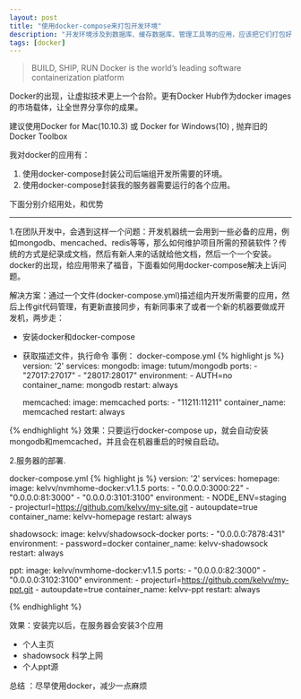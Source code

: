 ```yaml
---
layout: post
title: "使用docker-compose来打包开发环境"
description: "开发环境涉及到数据库、缓存数据库、管理工具等的应用，应该把它们打包好，一键安装，自带重启"
tags: [docker]
---
```


> BUILD, SHIP, RUN
Docker is the world’s leading software containerization platform

Docker的出现，让虚拟技术更上一个台阶。更有Docker Hub作为docker images的市场载体，让全世界分享你的成果。

建议使用Docker for Mac(10.10.3) 或 Docker for Windows(10)  , 抛弃旧的Docker Toolbox

我对docker的应用有：
1. 使用docker-compose封装公司后端组开发所需要的环境。
2. 使用docker-compose封装我的服务器需要运行的各个应用。

下面分别介绍用处，和优势

___
1.在团队开发中，会遇到这样一个问题：开发机器统一会用到一些必备的应用，例如mongodb、mencached、redis等等，那么如何维护项目所需的预装软件？传统的方式是纪录成文档，然后有新人来的话就给他文档，然后一个一个安装。docker的出现，给应用带来了福音，下面看如何用docker-compose解决上诉问题。

 解决方案：通过一个文件(docker-compose.yml)描述组内开发所需要的应用，然后上传git代码管理，有更新直接同步，有新同事来了或者一个新的机器要做成开发机，两步走：
* 安装docker和docker-compose   
* 获取描述文件，执行命令
事例：
 docker-compose.yml
{% highlight js %}
 version: '2'
 services:
  mongodb:
    image: tutum/mongodb
    ports:
      - "27017:27017"
      - "28017:28017"
    environment:
      - AUTH=no
    container_name: mongodb
    restart: always

  memcached:
    image: memcached
    ports:
      - "11211:11211"
    container_name: memcached
    restart: always

{% endhighlight %}
效果：只要运行docker-compose up，就会自动安装mongodb和memcached，并且会在机器重启的时候自启动。


2.服务器的部署.

docker-compose.yml
{% highlight js %}
version: '2'
services:
  homepage:
    image: kelvv/nvmhome-docker:v1.1.5
    ports:
      - "0.0.0.0:3000:22"
      - "0.0.0.0:81:3000"
      - "0.0.0.0:3101:3100"
    environment:
      - NODE_ENV=staging
      - projecturl=https://github.com/kelvv/my-site.git
      - autoupdate=true
    container_name: kelvv-homepage
    restart: always

  shadowsock:
    image: kelvv/shadowsock-docker
    ports:
      - "0.0.0.0:7878:431"
    environment:
      - password=docker
    container_name: kelvv-shadowsock
    restart: always

  ppt:
    image: kelvv/nvmhome-docker:v1.1.5
    ports:
      - "0.0.0.0:82:3000"
      - "0.0.0.0:3102:3100"
    environment:
      - projecturl=https://github.com/kelvv/my-ppt.git
      - autoupdate=true
    container_name: kelvv-ppt
    restart: always

{% endhighlight %}

 效果：安装完以后，在服务器会安装3个应用
  *  个人主页
  *  shadowsock 科学上网
  *  个人ppt源

总结 ：尽早使用docker，减少一点麻烦